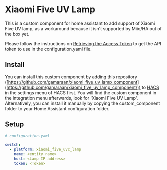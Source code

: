 # Xiaomi Five UV Lamp

This is a custom component for home assistant to add support of Xiaomi Five UV lamp, as a workaround because it isn't supported by Miio/HA out of the box yet.

Please follow the instructions on [Retrieving the Access Token](https://home-assistant.io/components/xiaomi/#retrieving-the-access-token) to get the API token to use in the configuration.yaml file.

## Install

You can install this custom component by adding this repository ([https://github.com/gamaraan/xiaomi_five_uv_lamp_component](https://github.com/gamaraan/xiaomi_five_uv_lamp_component/)) to [HACS](https://hacs.xyz/) in the settings menu of HACS first. You will find the custom component in the integration menu afterwards, look for 'Xiaomi Five UV Lamp'. Alternatively, you can install it manually by copying the custom_component folder to your Home Assistant configuration folder.

## Setup

```yaml
# configuration.yaml

switch:
  - platform: xiaomi_five_uvc_lamp
    name: <entity name>
    host: <Lamp IP address>
    token: <Token>
